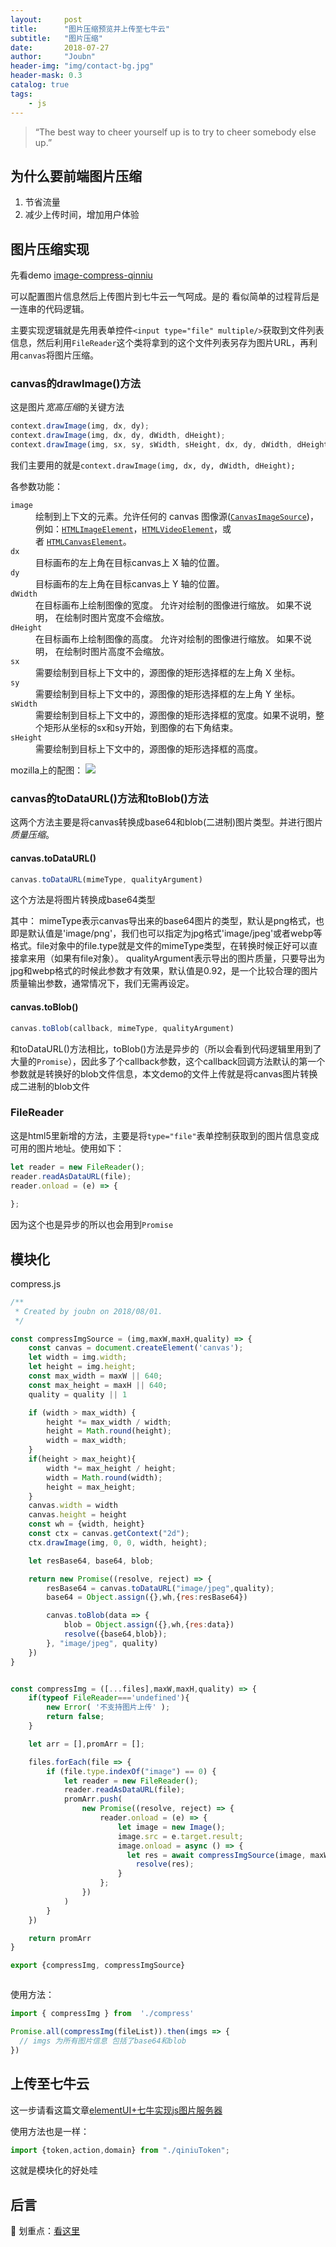 ```yaml
---
layout:     post
title:      "图片压缩预览并上传至七牛云"
subtitle:   "图片压缩"
date:       2018-07-27
author:     "Joubn"
header-img: "img/contact-bg.jpg"
header-mask: 0.3
catalog: true
tags:
    - js
---
```


> “The best way to cheer yourself up is to try to cheer somebody else up.”

## 为什么要前端图片压缩

1. 节省流量
2. 减少上传时间，增加用户体验

## 图片压缩实现

先看demo [image-compress-qinniu](http://static.joubn.com/2018-07-27-image-compress-qiniu/index.html)

可以配置图片信息然后上传图片到七牛云一气呵成。是的 看似简单的过程背后是一连串的代码逻辑。

主要实现逻辑就是先用表单控件`<input type="file" multiple/>`获取到文件列表信息，然后利用`FileReader`这个类将拿到的这个文件列表另存为图片URL，再利用`canvas`将图片压缩。

### canvas的drawImage()方法

这是图片*宽高压缩*的关键方法

```js
context.drawImage(img, dx, dy);
context.drawImage(img, dx, dy, dWidth, dHeight);
context.drawImage(img, sx, sy, sWidth, sHeight, dx, dy, dWidth, dHeight);
```
我们主要用的就是`context.drawImage(img, dx, dy, dWidth, dHeight);`

各参数功能：
<dl>
 <dt><code>image</code></dt>
 <dd>绘制到上下文的元素。允许任何的 canvas 图像源(<a href="/zh-CN/docs/Web/API/CanvasImageSource" title="CanvasImageSource&nbsp;是一个辅助类型，描述下面类型的任何一个对象：HTMLImageElement, HTMLVideoElement, HTMLCanvasElement, CanvasRenderingContext2D, 或&nbsp;ImageBitmap."><code>CanvasImageSource</code></a>)，例如：<a href="/zh-CN/docs/Web/API/HTMLImageElement" title="HTMLImageElement&nbsp;接口提供了特别的属性和方法 (在常规的&nbsp;HTMLElement之外,它也能通过继承使用)来操纵 <img> 元素的布局和图像."><code>HTMLImageElement</code></a>，<a href="/zh-CN/docs/Web/API/HTMLVideoElement" title="HTMLVideoElement&nbsp;接口提供了用于操作视频对象的特殊属性和方法。它同时还继承了HTMLMediaElement 和 HTMLElement&nbsp;的属性与方法。"><code>HTMLVideoElement</code></a>，或者&nbsp;<a href="/zh-CN/docs/Web/API/HTMLCanvasElement" title="DOM canvas元素暴露了HTMLCanvasElement接口,该接口提供了用来操作一个canvas元素布局和呈现的属性和方法.HTMLCanvasElement接口继承了element接口的属性和方法."><code>HTMLCanvasElement</code></a>。</dd>
 <dt><code>dx</code></dt>
 <dd>目标画布的左上角在目标canvas上&nbsp;X 轴的位置。</dd>
 <dt><code>dy</code></dt>
 <dd>目标画布的左上角在目标canvas上&nbsp;Y 轴的位置。</dd>
 <dt><code>dWidth</code></dt>
 <dd>在目标画布上绘制图像的宽度。 允许对绘制的图像进行缩放。 如果不说明， 在绘制时图片宽度不会缩放。</dd>
 <dt><code>dHeight</code></dt>
 <dd>在目标画布上绘制图像的高度。&nbsp;允许对绘制的图像进行缩放。 如果不说明， 在绘制时图片高度不会缩放。</dd>
 <dt><code>sx</code></dt>
 <dd>需要绘制到目标上下文中的，源图像的矩形选择框的左上角 X 坐标。</dd>
 <dt><code>sy</code></dt>
 <dd>需要绘制到目标上下文中的，源图像的矩形选择框的左上角 Y 坐标。</dd>
 <dt><code>sWidth</code></dt>
 <dd>需要绘制到目标上下文中的，源图像的矩形选择框的宽度。如果不说明，整个矩形从坐标的sx和sy开始，到图像的右下角结束。</dd>
 <dt><code>sHeight</code></dt>
 <dd>需要绘制到目标上下文中的，源图像的矩形选择框的高度。</dd>
</dl>

mozilla上的配图：
![](http://pbafbo2ye.bkt.clouddn.com/Frp1lrVSll6c2dN7LcrCJlBzq_Kb)

### canvas的toDataURL()方法和toBlob()方法

这两个方法主要是将canvas转换成base64和blob(二进制)图片类型。并进行图片*质量压缩*。
#### canvas.toDataURL() 

```js
canvas.toDataURL(mimeType, qualityArgument)
```
这个方法是将图片转换成base64类型

其中：
mimeType表示canvas导出来的base64图片的类型，默认是png格式，也即是默认值是'image/png'，我们也可以指定为jpg格式'image/jpeg'或者webp等格式。file对象中的file.type就是文件的mimeType类型，在转换时候正好可以直接拿来用（如果有file对象）。
qualityArgument表示导出的图片质量，只要导出为jpg和webp格式的时候此参数才有效果，默认值是0.92，是一个比较合理的图片质量输出参数，通常情况下，我们无需再设定。


#### canvas.toBlob()

```js
canvas.toBlob(callback, mimeType, qualityArgument)
```

和toDataURL()方法相比，toBlob()方法是异步的（所以会看到代码逻辑里用到了大量的`Promise`），因此多了个callback参数，这个callback回调方法默认的第一个参数就是转换好的blob文件信息，本文demo的文件上传就是将canvas图片转换成二进制的blob文件

### FileReader

这是html5里新增的方法，主要是将`type="file"`表单控制获取到的图片信息变成可用的图片地址。使用如下：

```js
let reader = new FileReader();
reader.readAsDataURL(file);
reader.onload = (e) => {
  
};
```
因为这个也是异步的所以也会用到`Promise`

## 模块化

compress.js

```js
/**
 * Created by joubn on 2018/08/01.
 */

const compressImgSource = (img,maxW,maxH,quality) => {
	const canvas = document.createElement('canvas');
	let width = img.width;
	let height = img.height;
	const max_width = maxW || 640;
	const max_height = maxH || 640;
	quality = quality || 1

	if (width > max_width) {
		height *= max_width / width;
		height = Math.round(height);
		width = max_width;
	}
	if(height > max_height){
		width *= max_height / height;
		width = Math.round(width);
		height = max_height;
	}
	canvas.width = width
	canvas.height = height
	const wh = {width, height}
	const ctx = canvas.getContext("2d");
	ctx.drawImage(img, 0, 0, width, height);

	let resBase64, base64, blob;

	return new Promise((resolve, reject) => {
		resBase64 = canvas.toDataURL("image/jpeg",quality);
		base64 = Object.assign({},wh,{res:resBase64})

		canvas.toBlob(data => {
			blob = Object.assign({},wh,{res:data})
			resolve({base64,blob});
		}, "image/jpeg", quality)
	})
}


const compressImg = ([...files],maxW,maxH,quality) => {
	if(typeof FileReader==='undefined'){
		new Error( '不支持图片上传' );
		return false;
	}

	let arr = [],promArr = [];

	files.forEach(file => {
		if (file.type.indexOf("image") == 0) {
			let reader = new FileReader();
			reader.readAsDataURL(file);
			promArr.push(
				new Promise((resolve, reject) => {
					reader.onload = (e) => {
						let image = new Image();
						image.src = e.target.result;
						image.onload = async () => {
						  let res = await compressImgSource(image, maxW, maxH, quality)
							resolve(res);
						}
					};
				})
			)
		}
	})

	return promArr
}

export {compressImg, compressImgSource}



```


使用方法：
 
```js
import { compressImg } from  './compress'

Promise.all(compressImg(fileList)).then(imgs => {
  // imgs 为所有图片信息 包括了base64和blob 
})

```

## 上传至七牛云

这一步请看这篇文章[elementUI+七牛实现js图片服务器](http://joubn.com/2018/07/03/qiniu-elementUI/)

使用方法也是一样：

```js
import {token,action,domain} from "./qiniuToken";
```

这就是模块化的好处哇


## 后言

📍 划重点：[看这里](https://github.com/bb595700239/image-compress-qiniu)
















